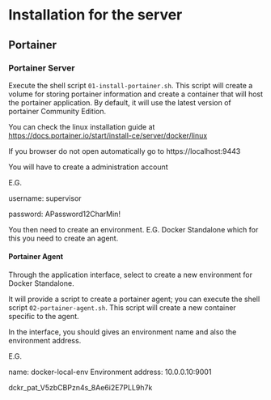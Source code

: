 # Installation for the server

## Portainer

### Portainer Server

Execute the shell script `01-install-portainer.sh`. This script will create a volume for storing portainer information and create a container that will host the portainer application. By default, it will use the latest version of portainer Community Edition.

You can check the linux installation guide at https://docs.portainer.io/start/install-ce/server/docker/linux

If you browser do not open automatically go to https://localhost:9443

You will have to create a administration account

E.G.

username: supervisor

password: APassword12CharMin!

You then need to create an environment. E.G. Docker Standalone which for this you need to create an agent.

#### Portainer Agent

Through the application interface, select to create a new environment for Docker Standalone.

It will provide a script to create a portainer agent; you can execute the shell script `02-portainer-agent.sh`. This script will create a new container specific to the agent.

In the interface, you should gives an environment name and also the environment address.

E.G.

name: docker-local-env
Environment address: 10.0.0.10:9001

dckr_pat_V5zbCBPzn4s_8Ae6i2E7PLL9h7k
